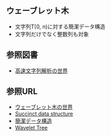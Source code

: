 ## ウェーブレット木

- 文字列T[0, n)に対する簡潔データ構造
- 文字列だけでなく整数列も対象

## 参照図書

- [高速文字列解析の世界](https://sites.google.com/site/daisukeokanohara/iwanami_string_world)

## 参照URL

- [ウェーブレット木の世界](https://www.slideshare.net/pfi/ss-15916040)
- [Succinct data structure](https://en.wikipedia.org/wiki/Succinct_data_structure)
- [簡潔データ構造](https://ja.wikipedia.org/wiki/%E7%B0%A1%E6%BD%94%E3%83%87%E3%83%BC%E3%82%BF%E6%A7%8B%E9%80%A0)
- [Wavelet Tree](https://en.wikipedia.org/wiki/Wavelet_Tree)
